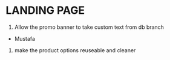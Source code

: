 # LANDING PAGE

1.  Allow the promo banner to take custom text from db branch

- Mustafa

1.  make the product options reuseable and cleaner

